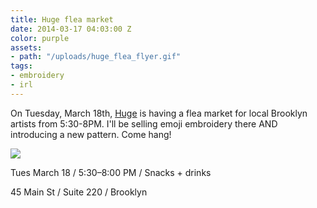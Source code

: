 ```yaml
---
title: Huge flea market
date: 2014-03-17 04:03:00 Z
color: purple
assets:
- path: "/uploads/huge_flea_flyer.gif"
tags:
- embroidery
- irl
---
```


On Tuesday, March 18th, [Huge](http://hugeinc.com) is having a flea market for local Brooklyn artists from 5:30-8PM. I'll be selling emoji embroidery there AND introducing a new pattern. Come hang!


<div class="center"><img src="/uploads/huge_flea_flyer.gif" class="img-no-resize"></div>

Tues March 18 / 5:30–8:00 PM / Snacks + drinks

45 Main St / Suite 220 / Brooklyn
